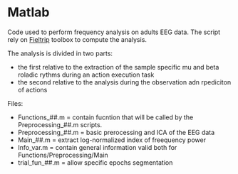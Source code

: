# Matlab

Code used to perform frequency analysis on adults EEG data.
The script rely on [Fieltrip](http://www.fieldtriptoolbox.org/) toolbox to compute the analysis.

The analysis is divided in two parts:
- the first relative to the extraction of the sample specific mu and beta roladic rythms during an action execution task
- the second relative to the analysis during the observation adn rpediciton of actions

Files:
- Functions_##.m                  = contain fucntion that will be called by the Preprocessing_##.m scripts.
- Preprocessing_##.m              = basic prerocessing and ICA of the EEG data 
- Main_##.m                       = extract log-normalized index of freequency power
- Info_var.m                      = contain general information valid both for Functions/Preprocessing/Main
- trial_fun_##.m                  = allow specific epochs segmentation
